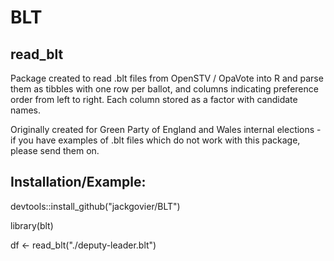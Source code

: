 # BLT
## read_blt
Package created to read .blt files from OpenSTV / OpaVote into R and parse them as tibbles with one row per ballot, and columns indicating preference order from left to right. Each column stored as a factor with candidate names.

Originally created for Green Party of England and Wales internal elections - if you have examples of .blt files which do not work with this package, please send them on.

## Installation/Example:
devtools::install_github("jackgovier/BLT")

library(blt)

df <- read_blt("./deputy-leader.blt")
